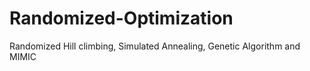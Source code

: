 # Randomized-Optimization
Randomized Hill climbing, Simulated Annealing, Genetic Algorithm and MIMIC
